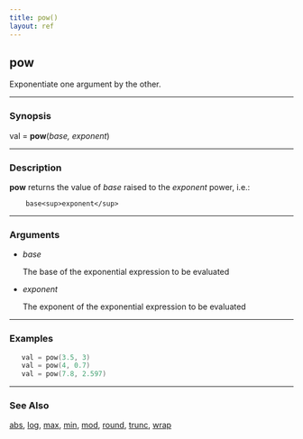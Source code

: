 ```yaml
---
title: pow()
layout: ref
---
```


## pow

Exponentiate one argument by the other.

-----

### Synopsis

val = **pow**(*base, exponent*)

-----

### Description

**pow** returns the value of *base* raised to the *exponent* power,
i.e.:

```
    base<sup>exponent</sup>
```

-----

### Arguments

  - <span id="item_base">*base*</span>  
      
    The base of the exponential expression to be evaluated

  - <span id="item_exponent">*exponent*</span>  
      
    The exponent of the exponential expression to be evaluated

-----

### Examples

```cpp
   val = pow(3.5, 3)
   val = pow(4, 0.7)
   val = pow(7.8, 2.597)
```

-----

### See Also

[abs](abs.html), [log](log.html), [max](max.html), [min](min.html),
[mod](mod.html), [round](round.html), [trunc](trunc.html),
[wrap](wrap.html)
